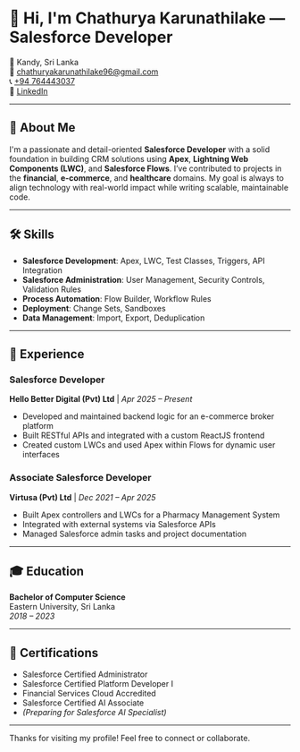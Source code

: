 # 👋 Hi, I'm Chathurya Karunathilake — Salesforce Developer

📍 Kandy, Sri Lanka  
📧 [chathuryakarunathilake96@gmail.com](mailto:chathuryakarunathilake96@gmail.com)  
📞 [+94 764443037](tel:+94764443037)  
🔗 [LinkedIn](https://linkedin.com/in/chathurya-karunathilake)  

---

## 🚀 About Me

I'm a passionate and detail-oriented **Salesforce Developer** with a solid foundation in building CRM solutions using **Apex**, **Lightning Web Components (LWC)**, and **Salesforce Flows**. I’ve contributed to projects in the **financial**, **e-commerce**, and **healthcare** domains. My goal is always to align technology with real-world impact while writing scalable, maintainable code.

---

## 🛠️ Skills

- **Salesforce Development**: Apex, LWC, Test Classes, Triggers, API Integration  
- **Salesforce Administration**: User Management, Security Controls, Validation Rules  
- **Process Automation**: Flow Builder, Workflow Rules  
- **Deployment**: Change Sets, Sandboxes  
- **Data Management**: Import, Export, Deduplication  

---

## 💼 Experience

### **Salesforce Developer**  
**Hello Better Digital (Pvt) Ltd** | *Apr 2025 – Present*  
- Developed and maintained backend logic for an e-commerce broker platform  
- Built RESTful APIs and integrated with a custom ReactJS frontend  
- Created custom LWCs and used Apex within Flows for dynamic user interfaces

### **Associate Salesforce Developer**  
**Virtusa (Pvt) Ltd** | *Dec 2021 – Apr 2025*  
- Built Apex controllers and LWCs for a Pharmacy Management System  
- Integrated with external systems via Salesforce APIs  
- Managed Salesforce admin tasks and project documentation

---

## 🎓 Education

**Bachelor of Computer Science**  
Eastern University, Sri Lanka  
*2018 – 2023*

---

## 📜 Certifications

- Salesforce Certified Administrator  
- Salesforce Certified Platform Developer I  
- Financial Services Cloud Accredited  
- Salesforce Certified AI Associate  
- *(Preparing for Salesforce AI Specialist)*

---

Thanks for visiting my profile! Feel free to connect or collaborate.

